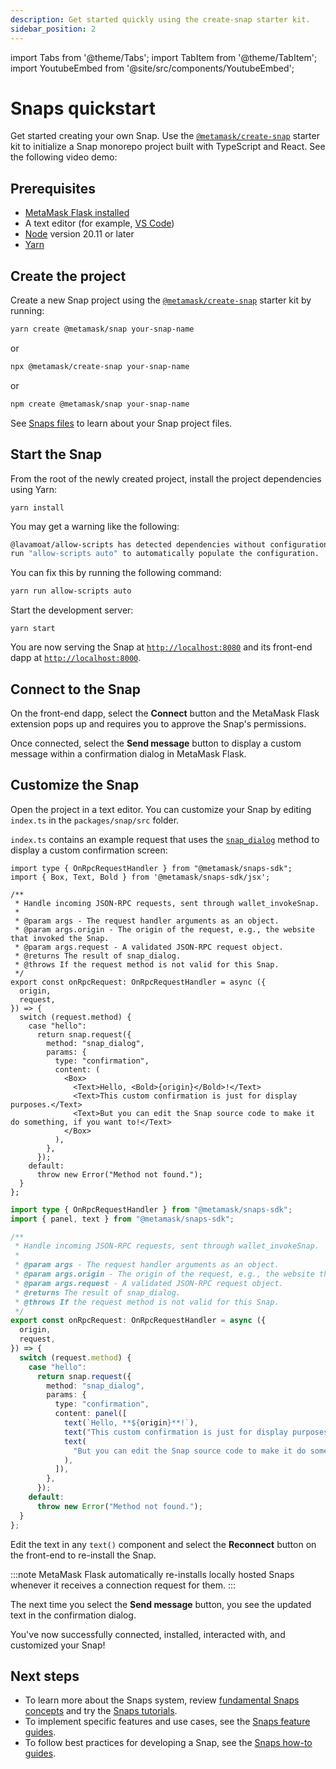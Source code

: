 ```yaml
---
description: Get started quickly using the create-snap starter kit.
sidebar_position: 2
---
```


import Tabs from '@theme/Tabs';
import TabItem from '@theme/TabItem';
import YoutubeEmbed from '@site/src/components/YoutubeEmbed';

# Snaps quickstart

Get started creating your own Snap.
Use the [`@metamask/create-snap`](https://github.com/MetaMask/snaps/tree/main/packages/create-snap)
starter kit to initialize a Snap monorepo project built with TypeScript and React.
See the following video demo:

<YoutubeEmbed url="https://www.youtube.com/embed/qZRAryYwgdg?si=CeImIULgH3iD-FF0" />

## Prerequisites

- [MetaMask Flask installed](install-flask.md)
- A text editor (for example, [VS Code](https://code.visualstudio.com/))
- [Node](https://docs.npmjs.com/downloading-and-installing-node-js-and-npm) version 20.11 or later
- [Yarn](https://yarnpkg.com/)

## Create the project

Create a new Snap project using the [`@metamask/create-snap`](https://github.com/MetaMask/snaps/tree/main/packages/create-snap)
starter kit by running:

```bash
yarn create @metamask/snap your-snap-name
```

or

```bash
npx @metamask/create-snap your-snap-name
```

or

```bash
npm create @metamask/snap your-snap-name
```

See [Snaps files](../learn/about-snaps/files.md) to learn about your Snap project files.

## Start the Snap

From the root of the newly created project, install the project dependencies using Yarn:

```shell
yarn install
```

You may get a warning like the following: 

```bash
@lavamoat/allow-scripts has detected dependencies without configuration. explicit configuration required.
run "allow-scripts auto" to automatically populate the configuration.
```

You can fix this by running the following command: 

```bash 
yarn run allow-scripts auto
```

Start the development server:

```shell
yarn start
```

You are now serving the Snap at [`http://localhost:8080`](http://localhost:8080/) and its front-end dapp at [`http://localhost:8000`](http://localhost:8000/).

## Connect to the Snap

On the front-end dapp, select the **Connect** button and the MetaMask Flask extension pops up and
requires you to approve the Snap's permissions.

Once connected, select the **Send message** button to display a custom message within a confirmation
dialog in MetaMask Flask.

## Customize the Snap

Open the project in a text editor.
You can customize your Snap by editing `index.ts` in the `packages/snap/src` folder.

`index.ts` contains an example request that uses the
[`snap_dialog`](../reference/snaps-api.md#snapdialog) method to display a custom confirmation screen:

<Tabs>
<TabItem value="JSX">

```tsx title="index.tsx"
import type { OnRpcRequestHandler } from "@metamask/snaps-sdk";
import { Box, Text, Bold } from '@metamask/snaps-sdk/jsx';

/**
 * Handle incoming JSON-RPC requests, sent through wallet_invokeSnap.
 *
 * @param args - The request handler arguments as an object.
 * @param args.origin - The origin of the request, e.g., the website that invoked the Snap.
 * @param args.request - A validated JSON-RPC request object.
 * @returns The result of snap_dialog.
 * @throws If the request method is not valid for this Snap.
 */
export const onRpcRequest: OnRpcRequestHandler = async ({
  origin,
  request,
}) => {
  switch (request.method) {
    case "hello":
      return snap.request({
        method: "snap_dialog",
        params: {
          type: "confirmation",
          content: (
            <Box>
              <Text>Hello, <Bold>{origin}</Bold>!</Text>
              <Text>This custom confirmation is just for display purposes.</Text>
              <Text>But you can edit the Snap source code to make it do something, if you want to!</Text>
            </Box>
          ),
        },
      });
    default:
      throw new Error("Method not found.");
  }
};
```

</TabItem>
<TabItem value="Functions" deprecated>

```typescript title="index.ts"
import type { OnRpcRequestHandler } from "@metamask/snaps-sdk";
import { panel, text } from "@metamask/snaps-sdk";

/**
 * Handle incoming JSON-RPC requests, sent through wallet_invokeSnap.
 *
 * @param args - The request handler arguments as an object.
 * @param args.origin - The origin of the request, e.g., the website that invoked the Snap.
 * @param args.request - A validated JSON-RPC request object.
 * @returns The result of snap_dialog.
 * @throws If the request method is not valid for this Snap.
 */
export const onRpcRequest: OnRpcRequestHandler = async ({
  origin,
  request,
}) => {
  switch (request.method) {
    case "hello":
      return snap.request({
        method: "snap_dialog",
        params: {
          type: "confirmation",
          content: panel([
            text(`Hello, **${origin}**!`),
            text("This custom confirmation is just for display purposes."),
            text(
              "But you can edit the Snap source code to make it do something, if you want to!",
            ),
          ]),
        },
      });
    default:
      throw new Error("Method not found.");
  }
};
```

</TabItem>
</Tabs>

Edit the text in any `text()` component and select the **Reconnect** button
on the front-end to re-install the Snap.

:::note
MetaMask Flask automatically re-installs locally hosted Snaps whenever it receives a connection request for them.
:::

The next time you select the **Send message** button, you see the updated text in the confirmation dialog.

You've now successfully connected, installed, interacted with, and customized your Snap!

## Next steps

- To learn more about the Snaps system, review [fundamental Snaps concepts](/snaps/learn/about-snaps)
  and try the [Snaps tutorials](/snaps/learn/tutorials).
- To implement specific features and use cases, see the [Snaps feature guides](/snaps/features).
- To follow best practices for developing a Snap, see the [Snaps how-to guides](/snaps/how-to).
